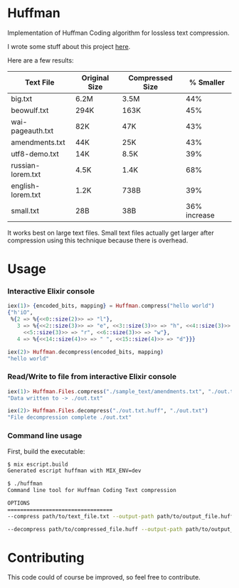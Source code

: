 # Huffman

Implementation of Huffman Coding algorithm for lossless text compression.

I wrote some stuff about this project [here](https://denverpsmith.com/articles/text-compression-with-huffman-coding).

Here are a few results:

| Text File         | Original Size | Compressed Size   | % Smaller    |
| ----------------- | ------------- | ----------------- | ------------ |
| big.txt           | 6.2M          | 3.5M              | 44%          |
| beowulf.txt       | 294K          | 163K              | 45%          |
| wai-pageauth.txt  | 82K           | 47K               | 43%          |
| amendments.txt    | 44K           | 25K               | 43%          |
| utf8-demo.txt     | 14K           | 8.5K              | 39%          |
| russian-lorem.txt | 4.5K          | 1.4K              | 68%          |
| english-lorem.txt | 1.2K          | 738B              | 39%          |
| small.txt         | 28B           | 38B               | 36% increase |

It works best on large text files. Small text files actually get larger after compression using this technique because there is overhead.

# Usage

### Interactive Elixir console
```elixir
iex(1)> {encoded_bits, mapping} = Huffman.compress("hello world")
{"h'iO",
 %{2 => %{<<0::size(2)>> => "l"},
   3 => %{<<2::size(3)>> => "e", <<3::size(3)>> => "h", <<4::size(3)>> => "o",
     <<5::size(3)>> => "r", <<6::size(3)>> => "w"},
   4 => %{<<14::size(4)>> => " ", <<15::size(4)>> => "d"}}}

iex(2)> Huffman.decompress(encoded_bits, mapping)
"hello world"
```

### Read/Write to file from interactive Elixir console
```elixir
iex(1)> Huffman.Files.compress("./sample_text/amendments.txt", "./out.txt.huff")
"Data written to -> ./out.txt"

iex(2)> Huffman.Files.decompress("./out.txt.huff", "./out.txt")
"File decompression complete ./out.txt"
```

### Command line usage

First, build the executable:

```bash
$ mix escript.build
Generated escript huffman with MIX_ENV=dev
```

```bash
$ ./huffman
Command line tool for Huffman Coding Text compression

OPTIONS
=================================
--compress path/to/text_file.txt --output-path path/to/output_file.huff

--decompress path/to/compressed_file.huff --output-path path/to/output_file.txt
```

# Contributing

This code could of course be improved, so feel free to contribute.
